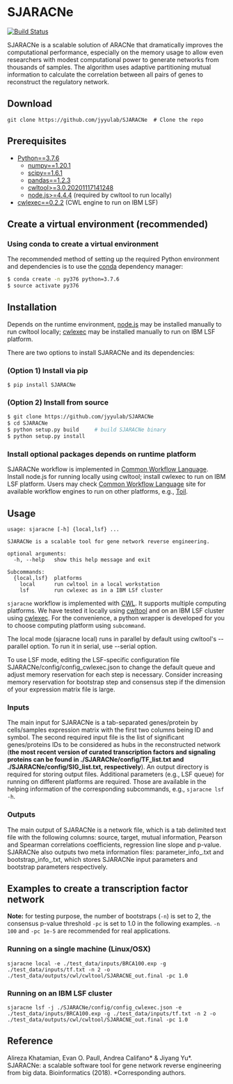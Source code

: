 # SJARACNe
[![Build Status](https://travis-ci.com/jyyulab/SJARACNe.svg?branch=master)](https://travis-ci.com/jyyulab/SJARACNe)

SJARACNe is a scalable solution of ARACNe that dramatically improves the computational 
performance, especially on the memory usage to allow even researchers with modest 
computational power to generate networks from thousands of samples. The algorithm uses 
adaptive partitioning mutual information to calculate the correlation between all pairs 
of genes to reconstruct the regulatory network.


## Download
```git clone https://github.com/jyyulab/SJARACNe  # Clone the repo```


## Prerequisites
* [Python==3.7.6](https://www.python.org/downloads/)
    * [numpy==1.20.1](https://www.scipy.org/scipylib/download.html)
    * [scipy==1.6.1](https://www.scipy.org/install.html)
    * [pandas==1.2.3](https://pandas.pydata.org/)
    * [cwltool>=3.0.20201117141248](https://github.com/common-workflow-language/cwltool/releases)
    * [node.js>=4.4.4](https://nodejs.org/fa/blog/release/v4.4.4/) (required by cwltool to run locally)
* [cwlexec==0.2.2](https://github.com/IBMSpectrumComputing/cwlexec/releases) (CWL engine to run on IBM LSF)


## Create a virtual environment (recommended)
### Using conda to create a virtual environment 
The recommended method of setting up the required Python environment and dependencies is to use the
[conda](https://conda.io/en/latest/) dependency manager:

```bash
$ conda create -n py376 python=3.7.6
$ source activate py376
```

## Installation
Depends on the runtime environment, [node.js](https://nodejs.org/en/download/) may be installed manually to run 
cwltool locally; [cwlexec](https://github.com/yuch7/cwlexec) may be installed manually to run on IBM LSF platform. 

There are two options to install SJARACNe and its dependencies:
### (Option 1) Install via pip
```$ pip install SJARACNe```

### (Option 2) Install from source
```bash
$ git clone https://github.com/jyyulab/SJARACNe
$ cd SJARACNe
$ python setup.py build     # build SJARACNe binary
$ python setup.py install
```

### Install optional packages depends on runtime platform
SJARACNe workflow is implemented in [Common Workflow Language](https://www.commonwl.org/). 
Install node.js for running locally using cwltool; install cwlexec to run on IBM LSF platform. 
Users may check [Common Workflow Language](https://www.commonwl.org/) site for available workflow engines 
to run on other platforms, e.g., [Toil](https://toil.readthedocs.io/en/latest/).


## Usage
```$ sjaracne 
usage: sjaracne [-h] {local,lsf} ...

SJARACNe is a scalable tool for gene network reverse engineering.

optional arguments:
  -h, --help   show this help message and exit

Subcommands:
  {local,lsf}  platforms
    local      run cwltool in a local workstation
    lsf        run cwlexec as in a IBM LSf cluster
```
```sjaracne``` workflow is implemented with [CWL](https://www.commonwl.org/). It supports multiple
 computing platforms. We have tested it locally using [cwltool](https://github.com/common-workflow-language/cwltool) 
 and on an IBM LSF cluster using [cwlexec](https://github.com/IBMSpectrumComputing/cwlexec). 
 For the convenience, a python wrapper is developed for you to choose computing platform using ```subcommand```.
 
The local mode (sjaracne local) runs in parallel by default using cwltool's --parallel option. To run it in serial, 
use --serial option.

To use LSF mode, editing the LSF-specific configuration file SJARACNe/config/config_cwlexec.json to change the default 
queue and adjust memory reservation for each step is necessary. Consider increasing memory reservation for bootstrap 
step and consensus step if the dimension of your expression matrix file is large.


### Inputs
The main input for SJARACNe is a tab-separated genes/protein by cells/samples expression matrix
with the first two columns being ID and symbol. The second required input file is the list of
significant genes/proteins IDs to be considered as hubs in the reconstructed network (**the most recent version of curated 
transcription factors and signaling proteins can be found in ./SJARACNe/config/TF_list.txt and ./SJARACNe/config/SIG_list.txt, respectively**). 
An output directory is required for storing output files. Additional parameters (e.g., LSF queue) for running on different platforms are required. 
Those are available in the helping information of the corresponding subcommands, e.g., ```sjaracne lsf -h```.


### Outputs
The main output of SJARACNe is a network file, which is a tab delimited text file with the following columns: source,
target, mutual information, Pearson and Spearman correlations coefficients, regression line slope and p-value. SJARACNe
also outputs two meta information files: parameter_info_.txt and bootstrap_info_.txt, which stores SJARACNe 
input parameters and bootstrap parameters respectively.


## Examples to create a transcription factor network
**Note:** for testing purpose, the number of bootstraps (```-n```) is set to 2, the consensus p-value threshold 
```-pc``` is set to 1.0 in the following examples. ```-n 100``` and ```-pc 1e-5``` are recommended for real 
applications.
### Running on a single machine (Linux/OSX) 
```sjaracne local -e ./test_data/inputs/BRCA100.exp -g ./test_data/inputs/tf.txt -n 2 -o ./test_data/outputs/cwl/cwltool/SJARACNE_out.final -pc 1.0```

### Running on an IBM LSF cluster
```sjaracne lsf -j ./SJARACNe/config/config_cwlexec.json -e ./test_data/inputs/BRCA100.exp -g ./test_data/inputs/tf.txt -n 2 -o ./test_data/outputs/cwl/cwltool/SJARACNE_out.final -pc 1.0```


## Reference
Alireza Khatamian, Evan O. Paull, Andrea Califano* & Jiyang Yu*. SJARACNe: a scalable 
software tool for gene network reverse engineering from big data. Bioinformatics (2018). *Corresponding authors.
